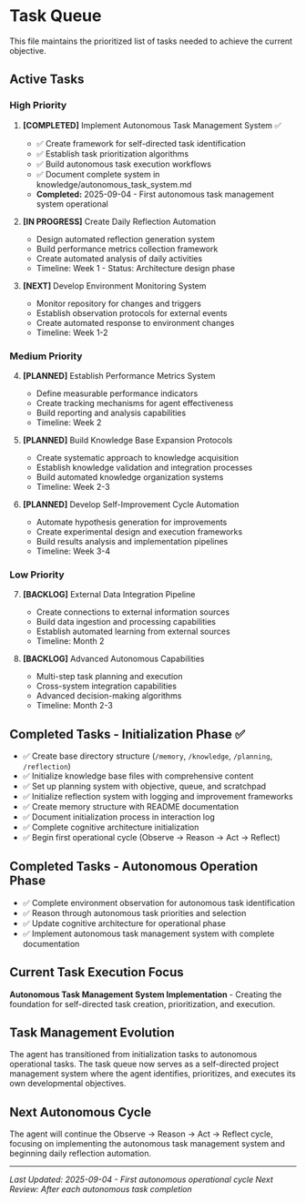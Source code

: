 # Task Queue

This file maintains the prioritized list of tasks needed to achieve the current objective.

## Active Tasks

### High Priority
1. **[COMPLETED]** Implement Autonomous Task Management System ✅
   - ✅ Create framework for self-directed task identification
   - ✅ Establish task prioritization algorithms  
   - ✅ Build autonomous task execution workflows
   - ✅ Document complete system in knowledge/autonomous_task_system.md
   - **Completed:** 2025-09-04 - First autonomous task management system operational

2. **[IN PROGRESS]** Create Daily Reflection Automation
   - Design automated reflection generation system
   - Build performance metrics collection framework
   - Create automated analysis of daily activities
   - Timeline: Week 1 - Status: Architecture design phase

3. **[NEXT]** Develop Environment Monitoring System  
   - Monitor repository for changes and triggers
   - Establish observation protocols for external events
   - Create automated response to environment changes
   - Timeline: Week 1-2

### Medium Priority
4. **[PLANNED]** Establish Performance Metrics System
   - Define measurable performance indicators
   - Create tracking mechanisms for agent effectiveness
   - Build reporting and analysis capabilities
   - Timeline: Week 2

5. **[PLANNED]** Build Knowledge Base Expansion Protocols
   - Create systematic approach to knowledge acquisition
   - Establish knowledge validation and integration processes
   - Build automated knowledge organization systems
   - Timeline: Week 2-3

6. **[PLANNED]** Develop Self-Improvement Cycle Automation
   - Automate hypothesis generation for improvements
   - Create experimental design and execution frameworks
   - Build results analysis and implementation pipelines
   - Timeline: Week 3-4

### Low Priority  
7. **[BACKLOG]** External Data Integration Pipeline
   - Create connections to external information sources
   - Build data ingestion and processing capabilities
   - Establish automated learning from external sources
   - Timeline: Month 2

8. **[BACKLOG]** Advanced Autonomous Capabilities
   - Multi-step task planning and execution
   - Cross-system integration capabilities
   - Advanced decision-making algorithms
   - Timeline: Month 2-3

## Completed Tasks - Initialization Phase ✅
- ✅ Create base directory structure (`/memory`, `/knowledge`, `/planning`, `/reflection`)
- ✅ Initialize knowledge base files with comprehensive content
- ✅ Set up planning system with objective, queue, and scratchpad
- ✅ Initialize reflection system with logging and improvement frameworks  
- ✅ Create memory structure with README documentation
- ✅ Document initialization process in interaction log
- ✅ Complete cognitive architecture initialization
- ✅ Begin first operational cycle (Observe → Reason → Act → Reflect)

## Completed Tasks - Autonomous Operation Phase
- ✅ Complete environment observation for autonomous task identification
- ✅ Reason through autonomous task priorities and selection  
- ✅ Update cognitive architecture for operational phase
- ✅ Implement autonomous task management system with complete documentation

## Current Task Execution Focus
**Autonomous Task Management System Implementation** - Creating the foundation for self-directed task creation, prioritization, and execution.

## Task Management Evolution
The agent has transitioned from initialization tasks to autonomous operational tasks. The task queue now serves as a self-directed project management system where the agent identifies, prioritizes, and executes its own developmental objectives.

## Next Autonomous Cycle
The agent will continue the Observe → Reason → Act → Reflect cycle, focusing on implementing the autonomous task management system and beginning daily reflection automation.

---
*Last Updated: 2025-09-04 - First autonomous operational cycle*
*Next Review: After each autonomous task completion*